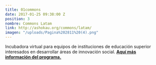 ```yaml
---
title: 01commons
date: 2017-01-25 09:38:00 Z
position: 3
nombre: Commons Latam
link: http://ashokau.org/commons/latam/
imagen: "/uploads/Pagina%202811%20(4).png"
---
```


Incubadora virtual para equipos de instituciones de educación superior interesados en desarrollar áreas de innovación social. **[Aquí más información del programa.](https://ashokau.org/commons/latam/)**